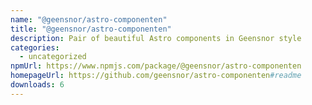 ```yaml
---
name: "@geensnor/astro-componenten"
title: "@geensnor/astro-componenten"
description: Pair of beautiful Astro components in Geensnor style
categories:
  - uncategorized
npmUrl: https://www.npmjs.com/package/@geensnor/astro-componenten
homepageUrl: https://github.com/geensnor/astro-componenten#readme
downloads: 6
---
```

